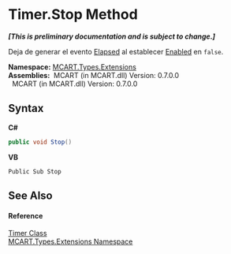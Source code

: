 # Timer.Stop Method 
 _**\[This is preliminary documentation and is subject to change.\]**_

Deja de generar el evento <a href="http://msdn2.microsoft.com/es-es/library/4bz73xt3" target="_blank">Elapsed</a> al establecer <a href="028a75de-4764-3e4b-a856-df013f105a5d">Enabled</a> en `false`.

**Namespace:**&nbsp;<a href="a8e71047-44e0-7000-43f0-67a6f5b9758c">MCART.Types.Extensions</a><br />**Assemblies:**&nbsp;&nbsp;MCART (in MCART.dll) Version: 0.7.0.0<br />&nbsp;&nbsp;MCART (in MCART.dll) Version: 0.7.0.0<br />

## Syntax

**C#**<br />
``` C#
public void Stop()
```

**VB**<br />
``` VB
Public Sub Stop
```


## See Also


#### Reference
<a href="f7e4d0c4-55da-03e6-3762-77b06b9b3a64">Timer Class</a><br /><a href="a8e71047-44e0-7000-43f0-67a6f5b9758c">MCART.Types.Extensions Namespace</a><br />